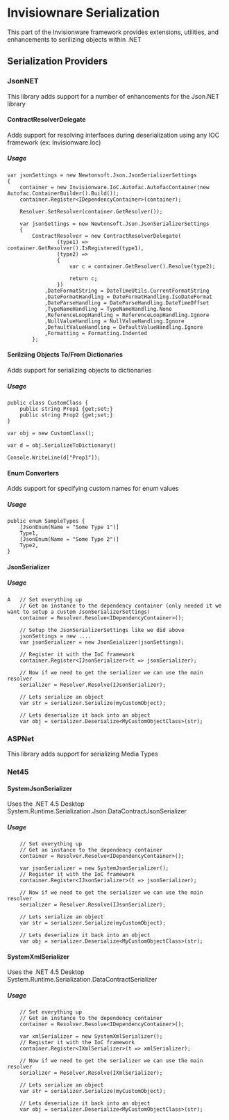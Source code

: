 # Invisiownare Serialization
This part of the Invisionware framework provides extensions, utilities, and enhancements to serilizing objects within .NET

## Serialization Providers

### JsonNET
This library adds support for a number of enhancements for the Json.NET library

#### ContractResolverDelegate
Adds support for resolving interfaces during deserialization using any IOC framework (ex: Invisionware.Ioc)

##### Usage
```
var jsonSettings = new Newtonsoft.Json.JsonSerializerSettings
{
	container = new Invisionware.IoC.Autofac.AutofacContainer(new Autofac.ContainerBuilder().Build());
	container.Register<IDependencyContainer>(container);

	Resolver.SetResolver(container.GetResolver());

	var jsonSettings = new Newtonsoft.Json.JsonSerializerSettings
	{
		ContractResolver = new ContractResolverDelegate(
				(type1) => container.GetResolver().IsRegistered(type1),
				(type2) =>
				{
					var c = container.GetResolver().Resolve(type2);

					return c;
				})
			,DateFormatString = DateTimeUtils.CurrentFormatString
			,DateFormatHandling = DateFormatHandling.IsoDateFormat
			,DateParseHandling = DateParseHandling.DateTimeOffset
			,TypeNameHandling = TypeNameHandling.None
			,ReferenceLoopHandling = ReferenceLoopHandling.Ignore
			,NullValueHandling = NullValueHandling.Ignore
			,DefaultValueHandling = DefaultValueHandling.Ignore
			,Formatting = Formatting.Indented
		};
```

#### Serilziing Objects To/From Dictionaries
Adds support for serializing objects to dictionaries

##### Usage
```
public class CustomClass {
	public string Prop1 {get;set;}
	public string Prop2 {get;set;}
}

var obj = new CustomClass();

var d = obj.SerializeToDictionary()

Console.WriteLine(d["Prop1"]);
```

#### Enum Converters
Adds support for specifying custom names for enum values

##### Usage
```
public enum SampleTypes {
	[JsonEnum(Name = "Some Type 1")]
	Type1,
	[JsonEnum(Name = "Some Type 2")]
	Type2,
}
```

#### JsonSerializer

##### Usage
```
A	// Set everything up
	// Get an instance to the dependency container (only needed it we want to setup a custom JsonSerializerSettings)
	container = Resolver.Resolve<IDependencyContainer>();

	// Setup the JsonSerializerSettings like we did above 
	jsonSettings = new ....
	var jsonSerializer = new JsonSeializer(jsonSettings);

	// Register it with the IoC framework
	container.Register<IJsonSerializer>(t => jsonSerializer);

	// Now if we need to get the serializer we can use the main resolver
	serializer = Resolver.Resolve(IJsonSerializer);

	// Lets serialize an object
	var str = serializer.Serialize(myCustomObject);

	// Lets deserialize it back into an object
	var obj = serializer.Deserialize<MyCustomObjectClass>(str);
```

### ASPNet
This library adds support for serializing Media Types

### Net45

#### SystemJsonSerializer

Uses the .NET 4.5 Desktop System.Runtime.Serialization.Json.DataContractJsonSerializer

##### Usage
```
	// Set everything up
	// Get an instance to the dependency container 
	container = Resolver.Resolve<IDependencyContainer>();

	var jsonSerializer = new SystemJsonSerializer();
	// Register it with the IoC framework
	container.Register<IJsonSerializer>(t => jsonSerializer);

	// Now if we need to get the serializer we can use the main resolver
	serializer = Resolver.Resolve(IJsonSerializer);

	// Lets serialize an object
	var str = serializer.Serialize(myCustomObject);

	// Lets deserialize it back into an object
	var obj = serializer.Deserialize<MyCustomObjectClass>(str);
````

#### SystemXmlSerializer
Uses the .NET 4.5 Desktop System.Runtime.Serialization.DataContractSerializer

##### Usage
```
	// Set everything up
	// Get an instance to the dependency container 
	container = Resolver.Resolve<IDependencyContainer>();

	var xmlSerializer = new SystemXmlSerializer();
	// Register it with the IoC framework
	container.Register<IXmlSerializer>(t => xmlSerializer);

	// Now if we need to get the serializer we can use the main resolver
	serializer = Resolver.Resolve(IXmlSerializer);

	// Lets serialize an object
	var str = serializer.Serialize(myCustomObject);

	// Lets deserialize it back into an object
	var obj = serializer.Deserialize<MyCustomObjectClass>(str);
```
